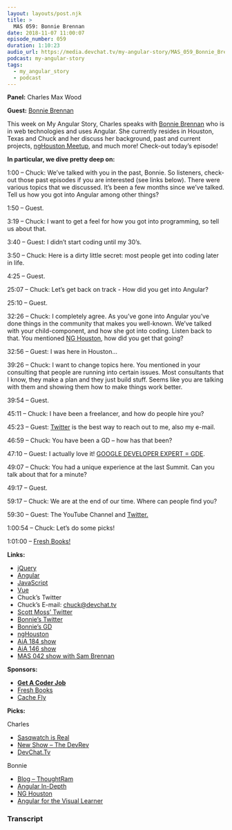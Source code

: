 ```yaml
---
layout: layouts/post.njk
title: >
  MAS 059: Bonnie Brennan
date: 2018-11-07 11:00:07
episode_number: 059
duration: 1:10:23
audio_url: https://media.devchat.tv/my-angular-story/MAS_059_Bonnie_Brennan.mp3
podcast: my-angular-story
tags:
  - my_angular_story
  - podcast
---
```


**Panel:** Charles Max Wood

**Guest:** [Bonnie Brennan](https://developers.google.com/experts/people/bonnie-brennan)

This week on My Angular Story, Charles speaks with [Bonnie Brennan](https://developers.google.com/experts/people/bonnie-brennan) who is in web technologies and uses Angular. She currently resides in Houston, Texas and Chuck and her discuss her background, past and current projects, [ngHouston Meetup](https://www.meetup.com/ngHouston/), and much more! Check-out today’s episode!

**In particular, we dive pretty deep on:**

1:00 – Chuck: We’ve talked with you in the past, Bonnie. So listeners, check-out those past episodes if you are interested (see links below). There were various topics that we discussed. It’s been a few months since we’ve talked. Tell us how you got into Angular among other things?

1:50 – Guest.

3:19 – Chuck: I want to get a feel for how you got into programming, so tell us about that.

3:40 – Guest: I didn’t start coding until my 30’s.

3:50 – Chuck: Here is a dirty little secret: most people get into coding later in life.

4:25 – Guest.

25:07 – Chuck: Let’s get back on track - How did you get into Angular?

25:10 – Guest.

32:26 – Chuck: I completely agree. As you’ve gone into Angular you’ve done things in the community that makes you well-known. We’ve talked with your child-component, and how she got into coding. Listen back to that. You mentioned [NG Houston](https://www.meetup.com/ngHouston/?_cookie-check=YUAiQQaj1k8mjDwT), how did you get that going?

32:56 – Guest: I was here in Houston...

39:26 – Chuck: I want to change topics here. You mentioned in your consulting that people are running into certain issues. Most consultants that I know, they make a plan and they just build stuff. Seems like you are talking with them and showing them how to make things work better.

39:54 – Guest.

45:11 – Chuck: I have been a freelancer, and how do people hire you?

45:23 – Guest: [Twitter](https://twitter.com/bonnster75?lang=en) is the best way to reach out to me, also my e-mail.

46:59 – Chuck: You have been a GD – how has that been?

47:10 – Guest: I actually love it! [GOOGLE DEVELOPER EXPERT = GDE](https://developers.google.com/experts/people/bonnie-brennan).

49:07 – Chuck: You had a unique experience at the last Summit. Can you talk about that for a minute?

49:17 – Guest.

59:17 – Chuck: We are at the end of our time. Where can people find you?

59:30 – Guest: The YouTube Channel and [Twitter.](https://twitter.com/bonnster75?lang=en)

1:00:54 – Chuck: Let’s do some picks!

1:01:00 – [Fresh Books!](https://www.freshbooks.com/?ref=ppc-fb&campaignid=717543354&adgroupid=51893696397&targetid=kwd-298507762065&crid=285105591548&dv=c&ntwk=g&source=GOOGLE&gclid=EAIaIQobChMIw9ygzoDB3gIVD0sNCh2zHQSlEAAYAiAAEgIltfD_BwE&gclsrc=aw.ds)

**Links:**

- [jQuery](https://jquery.com)
- [Angular](https://angular.io)
- [JavaScript](https://www.google.com/search?client=safari&rls=en&q=javascript&ie=UTF-8&oe=UTF-8)
- [Vue](https://vuejs.org)
- Chuck’s Twitter
- Chuck’s E-mail: [chuck@devchat.tv](mailto:chuck@devchat.tv)
- [Scott Moss’ Twitter](https://twitter.com/scotups?lang=en)
- [Bonnie’s Twitter](https://twitter.com/bonnster75?lang=en)
- [Bonnie’s GD](https://developers.google.com/experts/people/bonnie-brennan)
- [ngHouston](https://www.meetup.com/ngHouston/)
- [AiA 184 show](https://devchat.tv/show_host/bonnie-brennan/)
- [AiA 146 show](https://devchat.tv/adv-in-angular/aia-146-10-ways-lose-developer-bonnie-brennan-keith-stewart/)
- [MAS 042 show with Sam Brennan](https://devchat.tv/my-angular-story/mas-042-sam-brennan/)

**Sponsors:**

- [**Get A Coder Job**](https://devchat.tv/get-a-coder-job/)
- [Fresh Books](https://www.freshbooks.com)
- [Cache Fly](https://www.cachefly.com)

**Picks:**

Charles

- [Sasqwatch is Real](https://www.youtube.com/watch?v=wbcJfg-d5nI)
- [New Show – The DevRev](http://thedevrev.com)
- [DevChat.Tv](https://devchat.tv)

Bonnie

- [Blog – ThoughtRam](https://blog.thoughtram.io/categories/angular-2/)
- [Angular In-Depth](https://blog.angularindepth.com/@maxim.koretskyi)
- [NG Houston](https://www.meetup.com/ngHouston/?_cookie-check=YUAiQQaj1k8mjDwT)
- [Angular for the Visual Learner](https://medium.com/@SamLee_509/angular-for-the-visual-learner-677f7df78679)

### Transcript

